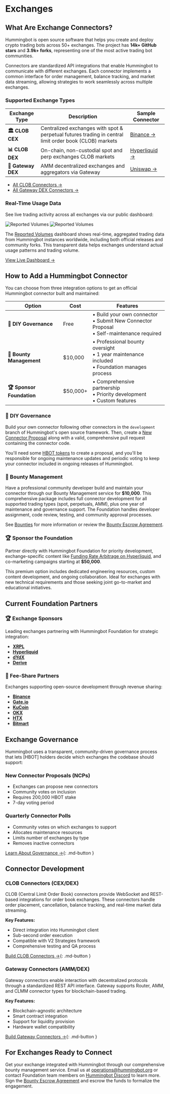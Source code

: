 # Exchanges

## What Are Exchange Connectors?

Hummingbot is open source software that helps you create and deploy crypto trading bots across 50+ exchanges. The project has **14k+ GitHub stars** and **3.9k+ forks**, representing one of the most active trading bot communities.

Connectors are standardized API integrations that enable Hummingbot to communicate with different exchanges. Each connector implements a common interface for order management, balance tracking, and market data streaming, allowing strategies to work seamlessly across multiple exchanges.

### Supported Exchange Types

| Exchange Type | Description | Sample Connector |
|---------------|-------------|------------------|
| **🏛️ CLOB CEX** | Centralized exchanges with spot & perpetual futures trading in central limit order book (CLOB) markets | [Binance →](/exchanges/binance/) |
| **📊 CLOB DEX** | On-chain, non-custodial spot and perp exchanges CLOB markets | [Hyperliquid →](/exchanges/hyperliquid/) |
| **🔄 Gateway DEX** | AMM decentralized exchanges and aggregators via Gateway | [Uniswap →](/exchanges/gateway/uniswap/) |

* [All CLOB Connectors →](/connectors/clob) 
* [All Gateway DEX Connectors →](/gateway/connectors/)

### Real-Time Usage Data

See live trading activity across all exchanges via our public dashboard:

![Reported Volumes](../assets/img/reported-volumes-light.png#only-light)
![Reported Volumes](../assets/img/reported-volumes-dark.png#only-dark)

The [Reported Volumes](/reporting/) dashboard shows real-time, aggregated trading data from Hummingbot instances worldwide, including both official releases and community forks. This transparent data helps exchanges understand actual usage patterns and trading volume.

[View Live Dashboard →](https://p.datadoghq.com/sb/a96a744f5-a15479d77992ccba0d23aecfd4c87a52)

## How to Add a Hummingbot Connector

You can choose from three integration options to get an official Hummingbot connector built and maintained:

| Option | Cost | Features |
|--------|------|----------|
| **🔧 DIY Governance** | Free | • Build your own connector<br>• Submit New Connector Proposal<br>• Self-maintenance required |
| **💎 Bounty Management** | $10,000 | • Professional bounty oversight<br>• 1 year maintenance included<br>• Foundation manages process |
| **🏆 Sponsor Foundation** | $50,000+ | • Comprehensive partnership<br>• Priority development<br>• Custom features |

### 🔧 DIY Governance

Build your own connector following other connectors in the `development` branch of Hummingbot's open source framework. Then, create a [New Connector Proposal](/governance/proposals) along with a valid, comprehensive pull request containing the connector code. 

You'll need some [HBOT tokens](/governance/hbot) to create a proposal, and you'll be responsible for ongoing maintenance updates and periodic voting to keep your connector included in ongoing releases of Hummingbot.

### 💎 Bounty Management

Have a professional community developer build and maintain your connector through our Bounty Management service for **$10,000**. This comprehensive package includes full connector development for all supported trading types (spot, perpetuals, AMM), plus one year of maintenance and governance support. The Foundation handles developer assignment, code review, testing, and community approval processes. 

See [Bounties](/bounties) for more information or review the [Bounty Escrow Agreement](https://hummingbot-foundation.notion.site/Bounty-Escrow-Agreement-1eac9b8ea4f780d19afee59abed1fe1e).

### 🏆 Sponsor the Foundation

Partner directly with Hummingbot Foundation for priority development, exchange-specific content like [Funding Rate Arbitrage on Hyperliquid](blog/funding-rate-arbitrage-and-creating-vaults-on-hyperliquid/), and co-marketing campaigns starting at **$50,000**. 

This premium option includes dedicated engineering resources, custom content development, and ongoing collaboration. Ideal for exchanges with new technical requirements and those seeking joint go-to-market and educational initiatives.

## Current Foundation Partners

### 🏆 Exchange Sponsors

Leading exchanges partnering with Hummingbot Foundation for strategic integration:

- [**XRPL**](https://xrpl.org/)
- [**Hyperliquid**](https://hyperliquid.xyz/)
- [**dYdX**](https://dydx.exchange/)
- [**Derive**](https://www.derive.fi/)

### 🤝 Fee-Share Partners

Exchanges supporting open-source development through revenue sharing:

- [**Binance**](https://www.binance.com/)
- [**Gate.io**](https://www.gate.io/)
- [**KuCoin**](https://www.kucoin.com/)
- [**OKX**](https://www.okx.com/)
- [**HTX**](https://www.htx.com/)
- [**Bitmart**](https://www.bitmart.com/)

## Exchange Governance

Hummingbot uses a transparent, community-driven governance process that lets [HBOT] holders decide which exchanges the codebase should support:

### New Connector Proposals (NCPs)
- Exchanges can propose new connectors
- Community votes on inclusion
- Requires 200,000 HBOT stake
- 7-day voting period

### Quarterly Connector Polls
- Community votes on which exchanges to support
- Allocates maintenance resources
- Limits number of exchanges by type
- Removes inactive connectors

[Learn About Governance →](/governance/){: .md-button }

## Connector Development

### CLOB Connectors (CEX/DEX)

CLOB (Central Limit Order Book) connectors provide WebSocket and REST-based integrations for order book exchanges. These connectors handle order placement, cancellation, balance tracking, and real-time market data streaming.

**Key Features:**

- Direct integration into Hummingbot client
- Sub-second order execution
- Compatible with V2 Strategies framework
- Comprehensive testing and QA process

[Build CLOB Connectors →](/developers/connectors/){: .md-button }

### Gateway Connectors (AMM/DEX)

Gateway connectors enable interaction with decentralized protocols through a standardized REST API interface. Gateway supports Router, AMM, and CLMM connector types for blockchain-based trading.

**Key Features:**

- Blockchain-agnostic architecture
- Smart contract integration
- Support for liquidity provision
- Hardware wallet compatibility

[Build Gateway Connectors →](/developers/gateway-connectors/){: .md-button }

## For Exchanges Ready to Connect

Get your exchange integrated with Hummingbot through our comprehensive bounty management service. Email us at <operations@hummingbot.org> or contact Foundation team members on [Hummingbot Discord](https://discord.gg/hummingbot) to learn more. Sign the [Bounty Escrow Agreement](https://hummingbot-foundation.notion.site/Bounty-Escrow-Agreement-1eac9b8ea4f780d19afee59abed1fe1e) and escrow the funds to formalize the engagement.
